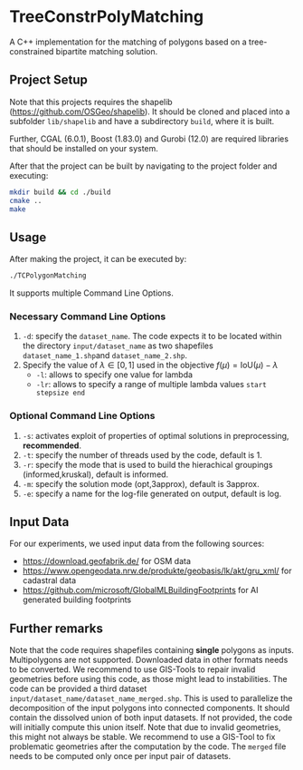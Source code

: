 # TreeConstrPolyMatching
A C++ implementation for the matching of polygons based on a tree-constrained bipartite matching solution.

## Project Setup

Note that this projects requires the shapelib (https://github.com/OSGeo/shapelib). It should be cloned and placed into a subfolder `lib/shapelib` and have a subdirectory `build`, where it is built.

Further, CGAL (6.0.1), Boost (1.83.0) and Gurobi (12.0) are required libraries that should be installed on your system.

After that the project can be built by navigating to the project folder and executing:
```bash 
mkdir build && cd ./build
cmake ..
make
``` 

## Usage

After making the project, it can be executed by:
```bash 
./TCPolygonMatching 
``` 

It supports multiple Command Line Options.

### Necessary Command Line Options
1. `-d`: specify the `dataset_name`. The code expects it to be located within the directory `input/dataset_name` as two shapefiles `dataset_name_1.shp`and `dataset_name_2.shp`.
2. Specify the value of $\lambda \in [0,1]$ used in the objective $f(\mu) = \mathrm{IoU}(\mu) - \lambda$ 
    - `-l`: allows to specify one value for lambda
    - `-lr`: allows to specify a range of multiple lambda values `start stepsize end`

### Optional Command Line Options
1. `-s`: activates exploit of properties of optimal solutions in preprocessing, **recommended**.
2. `-t`: specify the number of threads used by the code, default is 1.
3. `-r`: specify the mode that is used to build the hierachical groupings (informed,kruskal), default is informed.
4. `-m`: specify the solution mode (opt,3approx), default is 3approx.
5. `-e`: specify a name for the log-file generated on output, default is log.

## Input Data
For our experiments, we used input data from the following sources:
- https://download.geofabrik.de/ for OSM data
- https://www.opengeodata.nrw.de/produkte/geobasis/lk/akt/gru_xml/ for cadastral data
- https://github.com/microsoft/GlobalMLBuildingFootprints for AI generated building footprints

## Further remarks
Note that the code requires shapefiles containing **single** polygons as inputs. Multipolygons are not supported. Downloaded data in other formats needs to be converted.
We recommend to use GIS-Tools to repair invalid geometries before using this code, as those might lead to instabilities.
The code can be provided a third dataset `input/dataset_name/dataset_name_merged.shp`. This is used to parallelize the decomposition of the input polygons into connected components. 
It should contain the dissolved union of both input datasets. If not provided, the code will initially compute this union itself. Note that due to invalid geometries, this
might not always be stable. We recommend to use a GIS-Tool to fix problematic geometries after the computation by the code. The `merged` file needs to be computed only once per input pair of datasets.
